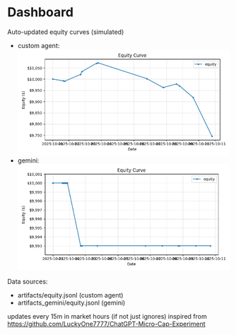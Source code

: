 # Dashboard

Auto-updated equity curves (simulated)

- custom agent: ![Equity Curve](artifacts/equity.png?v=73c2d43)
- gemini: ![Equity Curve (Gemini)](artifacts_gemini/equity.png?v=73c2d43)

Data sources:
- artifacts/equity.jsonl (custom agent)
- artifacts_gemini/equity.jsonl (gemini)

updates every 15m in market hours (if not just ignores)
inspired from https://github.com/LuckyOne7777/ChatGPT-Micro-Cap-Experiment